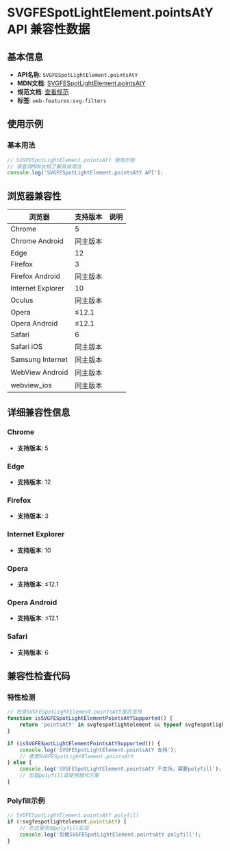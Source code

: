 # SVGFESpotLightElement.pointsAtY API 兼容性数据

## 基本信息

- **API名称**: `SVGFESpotLightElement.pointsAtY`
- **MDN文档**: [SVGFESpotLightElement.pointsAtY](https://developer.mozilla.org/docs/Web/API/SVGFESpotLightElement/pointsAtY)
- **规范文档**: [查看规范](https://drafts.fxtf.org/filter-effects/#dom-svgfespotlightelement-pointsaty)
- **标签**: `web-features:svg-filters`

## 使用示例

### 基本用法

```javascript
// SVGFESpotLightElement.pointsAtY 使用示例
// 请查阅MDN文档了解具体用法
console.log('SVGFESpotLightElement.pointsAtY API');
```

## 浏览器兼容性

| 浏览器 | 支持版本 | 说明 |
|--------|----------|------|
| Chrome | 5 |  |
| Chrome Android | 同主版本 |  |
| Edge | 12 |  |
| Firefox | 3 |  |
| Firefox Android | 同主版本 |  |
| Internet Explorer | 10 |  |
| Oculus | 同主版本 |  |
| Opera | ≤12.1 |  |
| Opera Android | ≤12.1 |  |
| Safari | 6 |  |
| Safari iOS | 同主版本 |  |
| Samsung Internet | 同主版本 |  |
| WebView Android | 同主版本 |  |
| webview_ios | 同主版本 |  |

## 详细兼容性信息

### Chrome

- **支持版本**: 5

### Edge

- **支持版本**: 12

### Firefox

- **支持版本**: 3

### Internet Explorer

- **支持版本**: 10

### Opera

- **支持版本**: ≤12.1

### Opera Android

- **支持版本**: ≤12.1

### Safari

- **支持版本**: 6

## 兼容性检查代码

### 特性检测

```javascript
// 检查SVGFESpotLightElement.pointsAtY是否支持
function isSVGFESpotLightElementPointsAtYSupported() {
    return 'pointsAtY' in svgfespotlightelement && typeof svgfespotlightelement.pointsAtY === 'function';
}

if (isSVGFESpotLightElementPointsAtYSupported()) {
    console.log('SVGFESpotLightElement.pointsAtY 支持');
    // 使用SVGFESpotLightElement.pointsAtY
} else {
    console.log('SVGFESpotLightElement.pointsAtY 不支持，需要polyfill');
    // 加载polyfill或使用替代方案
}
```

### Polyfill示例

```javascript
// SVGFESpotLightElement.pointsAtY polyfill
if (!svgfespotlightelement.pointsAtY) {
    // 在这里添加polyfill实现
    console.log('加载SVGFESpotLightElement.pointsAtY polyfill');
}
```

